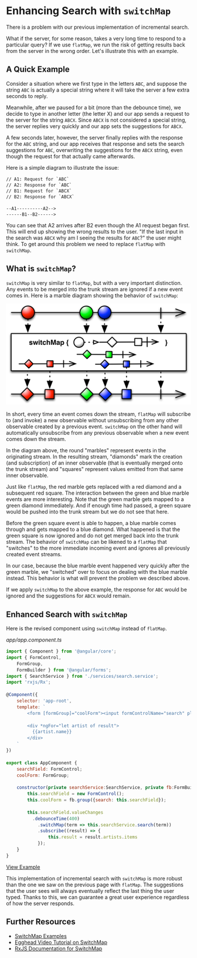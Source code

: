 # Enhancing Search with `switchMap`

There is a problem with our previous implementation of incremental search.

What if the server, for some reason, takes a very long time to respond to a particular query? If we use `flatMap`, we run the risk of getting results back from the server in the wrong order. Let's illustrate this with an example.

## A Quick Example

Consider a situation where we first type in the letters `ABC`, and suppose the string `ABC` is actually a special string where it will take the server a few extra seconds to reply.

Meanwhile, after we paused for a bit (more than the debounce time), we decide to type in another letter (the letter X) and our app sends a request to the server for the string `ABCX`. Since `ABCX` is not considered a special string, the server replies very quickly and our app sets the suggestions for `ABCX`.

A few seconds later, however, the server finally replies with the response for the `ABC` string, and our app receives that response and sets the search suggestions for `ABC`, overwriting the suggestions for the `ABCX` string, even though the request for that actually came afterwards.

Here is a simple diagram to illustrate the issue:

```
// A1: Request for `ABC`
// A2: Response for `ABC`
// B1: Request for `ABCX`
// B2: Response for `ABCX`

--A1----------A2-->
------B1--B2------>
```

You can see that A2 arrives after B2 even though the A1 request began first. This will end up showing the wrong results to the user. "If the last input in the search was `ABCX` why am I seeing the results for `ABC`?" the user might think. To get around this problem we need to replace `flatMap` with `switchMap`.

## What is `switchMap`?

`switchMap` is very similar to `flatMap`, but with a very important distinction. Any events to be merged into the trunk stream are ignored if a new event comes in. Here is a marble diagram showing the behavior of `switchMap`:

![SwitchMap created by ReactiveX licensed under CC-3 (http://reactivex.io/documentation/operators/flatmap.html)](../images/switch-map.png)

In short, every time an event comes down the stream, `flatMap` will subscribe to (and invoke) a new observable without unsubscribing from any other observable created by a previous event. `switchMap` on the other hand will automatically unsubscribe from any previous observable when a new event comes down the stream.

In the diagram above, the round "marbles" represent events in the originating stream. In the resulting stream, "diamonds" mark the creation (and subscription) of an inner observable (that is eventually merged onto the trunk stream) and "squares" represent values emitted from that same inner observable.

Just like `flatMap`, the red marble gets replaced with a red diamond and a subsequent red square. The interaction between the green and blue marble events are more interesting. Note that the green marble gets mapped to a green diamond immediately. And if enough time had passed, a green square would be pushed into the trunk stream but we do not see that here.

Before the green square event is able to happen, a blue marble comes through and gets mapped to a blue diamond. What happened is that the green square is now ignored and do not get merged back into the trunk stream. The behavior of `switchMap` can be likened to a `flatMap` that "switches" to the more immediate incoming event and ignores all previously created event streams.

In our case, because the blue marble event happened very quickly after the green marble, we "switched" over to focus on dealing with the blue marble instead. This behavior is what will prevent the problem we described above.

If we apply `switchMap` to the above example, the response for `ABC` would be ignored and the suggestions for `ABCX` would remain.

## Enhanced Search with `switchMap`

Here is the revised component using `switchMap` instead of `flatMap`.

_*app/app.component.ts*_

```js
import { Component } from '@angular/core';
import { FormControl,
	FormGroup,
	FormBuilder } from '@angular/forms';
import { SearchService } from './services/search.service';
import 'rxjs/Rx';

@Component({
	selector: 'app-root',
	template: `
		<form [formGroup]="coolForm"><input formControlName="search" placeholder="Search Spotify artist"></form>

		<div *ngFor="let artist of result">
		  {{artist.name}}
		</div>
	`
})

export class AppComponent {
	searchField: FormControl;
	coolForm: FormGroup;

	constructor(private searchService:SearchService, private fb:FormBuilder) {
		this.searchField = new FormControl();
		this.coolForm = fb.group({search: this.searchField});

		this.searchField.valueChanges
		  .debounceTime(400)
			.switchMap(term => this.searchService.search(term))
			.subscribe((result) => {
				this.result = result.artists.items
			});
	}
}
```
[View Example](http://plnkr.co/edit/FYLTcx?p=preview)

This implementation of incremental search with `switchMap` is more robust than the one we saw on the previous page with `flatMap`. The suggestions that the user sees will always eventually reflect the last thing the user typed. Thanks to this, we can guarantee a great user experience regardless of how the server responds.

## Further Resources

- [SwitchMap Examples](https://www.learnrxjs.io/operators/transformation/switchmap.html)
- [Egghead Video Tutorial on SwitchMap](https://egghead.io/lessons/rxjs-starting-a-stream-with-switchmap?course=step-by-step-async-javascript-with-rxjs)
- [RxJS Documentation for SwitchMap](http://reactivex.io/rxjs/class/es6/Observable.js~Observable.html#instance-method-switchMap)
